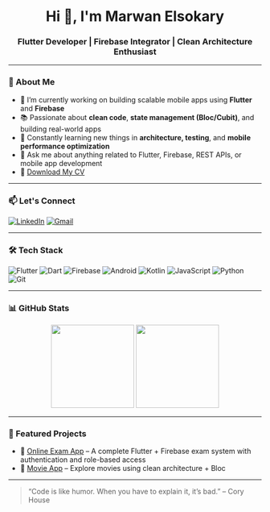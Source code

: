 <h1 align="center">Hi 👋, I'm Marwan Elsokary</h1>
<h3 align="center">Flutter Developer | Firebase Integrator | Clean Architecture Enthusiast</h3>

---

### 🚀 About Me

- 🔭 I’m currently working on building scalable mobile apps using **Flutter** and **Firebase**
- 📚 Passionate about **clean code**, **state management (Bloc/Cubit)**, and building real-world apps
- 🌱 Constantly learning new things in **architecture, testing**, and **mobile performance optimization**
- 💬 Ask me about anything related to Flutter, Firebase, REST APIs, or mobile app development
- 📄 [Download My CV]([https://github.com/MarwanElsokary/MarwanElsokary/raw/main/marwan-cv.pdf](https://drive.google.com/file/d/16MxFzFj4E-GcYD-Bp3_UNYkkZy53Dwrj/view?usp=drive_link))


---

### 📫 Let's Connect
[![LinkedIn]([https://img.shields.io/badge/LinkedIn-MarwanElsokary-blue?style=flat&logo=linkedin)](https://www.linkedin.com/in/marwanelsokary](https://linkedin.com/in/marwan-elsokary-29726521b))
[![Gmail](https://img.shields.io/badge/Email-marwanelsokary12234@gmail.com-red?style=flat&logo=gmail&logoColor=white)](mailto:marwanelsokary.dev@gmail.com)

---

### 🛠️ Tech Stack

<p align="left">
  <img src="https://img.icons8.com/color/48/flutter.png" title="Flutter"/>
  <img src="https://img.icons8.com/color/48/dart.png" title="Dart"/>
  <img src="https://img.icons8.com/color/48/firebase.png" title="Firebase"/>
  <img src="https://img.icons8.com/color/48/000000/android-os.png" title="Android"/>
  <img src="https://img.icons8.com/color/48/000000/kotlin.png" title="Kotlin"/>
  <img src="https://img.icons8.com/color/48/000000/javascript--v1.png" title="JavaScript"/>
  <img src="https://img.icons8.com/color/48/000000/python--v1.png" title="Python"/>
  <img src="https://img.icons8.com/color/48/000000/git.png" title="Git"/>
</p>

---

### 📊 GitHub Stats

<p align="center">
  <img src="https://github-readme-stats.vercel.app/api?username=MarwanElsokary&show_icons=true&theme=tokyonight" height="165">
  <img src="https://github-readme-stats.vercel.app/api/top-langs/?username=MarwanElsokary&layout=compact&theme=tokyonight" height="165">
</p>

---

### 📌 Featured Projects

- 🔹 [Online Exam App](https://github.com/MarwanElsokary/online_exam_app) – A complete Flutter + Firebase exam system with authentication and role-based access
- 🔹 [Movie App](https://github.com/MarwanElsokary/movie_app) – Explore movies using clean architecture + Bloc

---

> “Code is like humor. When you have to explain it, it’s bad.” – Cory House

